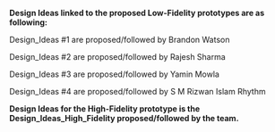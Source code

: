 **Design Ideas linked to the proposed Low-Fidelity prototypes are as following:**

Design_Ideas #1 are proposed/followed by Brandon Watson

Design_Ideas #2 are proposed/followed by Rajesh Sharma

Design_Ideas #3 are proposed/followed by Yamin Mowla

Design_Ideas #4 are proposed/followed by S M Rizwan Islam Rhythm

**Design Ideas for the High-Fidelity prototype is the Design_Ideas_High_Fidelity proposed/followed by the team.**
